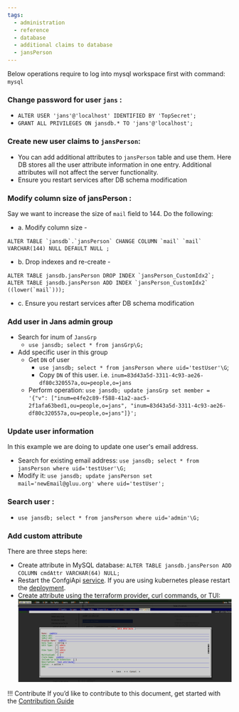 ```yaml
---
tags:
  - administration
  - reference
  - database
  - additional claims to database
  - jansPerson
---
```


Below operations require to log into mysql workspace first with command: `mysql`

### **Change password for user `jans`** :

*  `ALTER USER 'jans'@'localhost' IDENTIFIED BY 'TopSecret';`
*  `GRANT ALL PRIVILEGES ON jansdb.* TO 'jans'@'localhost';`

### Create new user claims to `jansPerson`: 
* You can add additional attributes to `jansPerson` table and use them. Here DB stores all the user attribute information in one entry. Additional attributes will not affect the server functionality.
* Ensure you restart services after DB schema modification

### **Modify column size of jansPerson** :
Say we want to increase the size of `mail` field to 144. Do the following:<br>
* a. Modify column size - 
 ```
 ALTER TABLE `jansdb`.`jansPerson` CHANGE COLUMN `mail` `mail` VARCHAR(144) NULL DEFAULT NULL ;
 ```
* b. Drop indexes and re-create - 
 ```
 ALTER TABLE jansdb.jansPerson DROP INDEX `jansPerson_CustomIdx2`;
 ALTER TABLE jansdb.jansPerson ADD INDEX `jansPerson_CustomIdx2` ((lower(`mail`)));
 ```
* c. Ensure you restart services after DB schema modification


### Add user in Jans admin group

* Search for inum of `JansGrp`
  * `use jansdb; select * from jansGrp\G;` 
* Add specific user in this group
  * Get `DN` of user
    * `use jansdb; select * from jansPerson where uid='testUser'\G`;
    * Copy `DN` of this user. i.e. `inum=83d43a5d-3311-4c93-ae26-df80c320557a,ou=people,o=jans` 
  * Perform operation: `use jansdb; update jansGrp set member = '{"v": ["inum=e4fe2c89-f588-41a2-aac5-2f1afa63bed1,ou=people,o=jans", "inum=83d43a5d-3311-4c93-ae26-df80c320557a,ou=people,o=jans"]}';` 

### Update user information 

In this example we are doing to update one user's email address. 

* Search for existing email address: `use jansdb; select * from jansPerson where uid='testUser'\G;`
* Modify it: `use jansdb; update jansPerson set mail='newEmail@gluu.org' where uid='testUser';`
### **Search user** : 

* `use jansdb; select * from jansPerson where uid='admin'\G;`

### Add custom attribute

There are three steps here: 

* Create attribute in MySQL database: `ALTER TABLE jansdb.jansPerson ADD COLUMN cmdAttr VARCHAR(64) NULL;`
* Restart the ConfgiApi [service](../../../janssen-server/vm-ops/restarting-services.md#restart). If you are using kubernetes please restart the [deployment](https://kubernetes.io/docs/reference/kubectl/generated/kubectl_rollout/kubectl_rollout_restart/).
* Create attribute using the terraform provider, curl commands, or  TUI: ![tui_custom_attribute](../../../assets/TUI_CustomAttribute.png)




!!! Contribute
If you’d like to contribute to this document, get started with the [Contribution Guide](https://docs.jans.io/head/CONTRIBUTING/#contributing-to-the-documentation)
